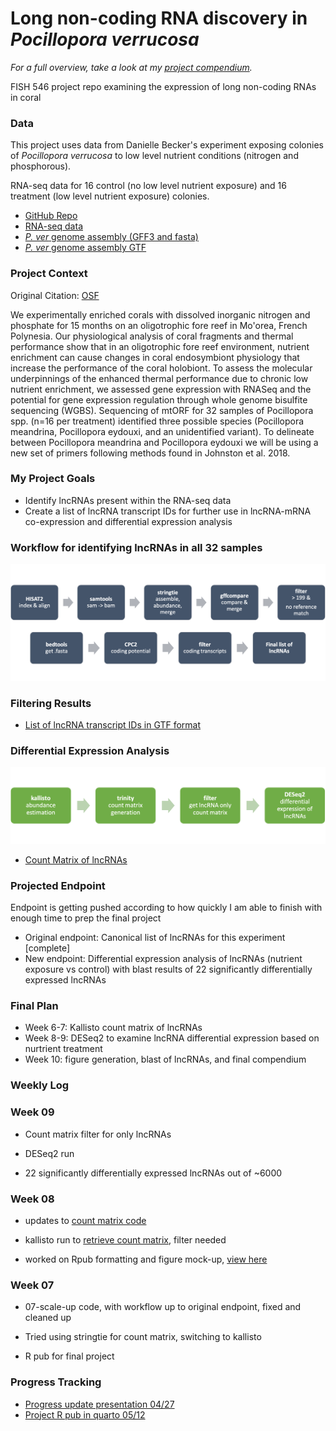 # Long non-coding RNA discovery in *Pocillopora verrucosa*

*For a full overview, take a look at my [project compendium](https://rpubs.com/zbengt/coral-lncRNA-discovery).*

FISH 546 project repo examining the expression of long non-coding RNAs in coral

### Data

This project uses data from Danielle Becker's experiment exposing colonies of *Pocillopora verrucosa* to low level nutrient conditions (nitrogen and phosphorous).

RNA-seq data for 16 control (no low level nutrient exposure) and 16 treatment (low level nutrient exposure) colonies.

-   [GitHub Repo](https://github.com/hputnam/Becker_E5)
-   [RNA-seq data](https://gannet.fish.washington.edu/Atumefaciens/hputnam-Becker_E5/Becker_RNASeq/data/trimmed/)
-   [*P. ver* genome assembly (GFF3 and fasta)](http://pver.reefgenomics.org/download/)
-   [*P. ver* genome assembly GTF](https://gannet.fish.washington.edu/Atumefaciens/20230127-pver-gff_to_gtf/)

### Project Context

Original Citation: [OSF](https://osf.io/uayvk/)

We experimentally enriched corals with dissolved inorganic nitrogen and phosphate for 15 months on an oligotrophic fore reef in Mo'orea, French Polynesia. Our physiological analysis of coral fragments and thermal performance show that in an oligotrophic fore reef environment, nutrient enrichment can cause changes in coral endosymbiont physiology that increase the performance of the coral holobiont. To assess the molecular underpinnings of the enhanced thermal performance due to chronic low nutrient enrichment, we assessed gene expression with RNASeq and the potential for gene expression regulation through whole genome bisulfite sequencing (WGBS). Sequencing of mtORF for 32 samples of Pocillopora spp. (n=16 per treatment) identified three possible species (Pocillopora meandrina, Pocillopora eydouxi, and an unidentified variant). To delineate between Pocillopora meandrina and Pocillopora eydouxi we will be using a new set of primers following methods found in Johnston et al. 2018.

### My Project Goals

-   Identify lncRNAs present within the RNA-seq data
-   Create a list of lncRNA transcript IDs for further use in lncRNA-mRNA co-expression and differential expression analysis

### Workflow for identifying lncRNAs in all 32 samples

![image](https://github.com/zbengt/zbengt.github.io/blob/master/assets/img/lncRNA-disc.png?raw=true)

### Filtering Results

- [List of lncRNA transcript IDs in GTF format](https://github.com/course-fish546-2023/zach-lncRNA/blob/main/output/merged_final_lncRNAs.gtf)

### Differential Expression Analysis 

![image](https://github.com/course-fish546-2023/zach-lncRNA/blob/main/data/DGE-workflow.png?raw=true)

- [Count Matrix of lncRNAs](https://github.com/course-fish546-2023/zach-lncRNA/blob/main/output/filtered_count_matrix.tsv)

### Projected Endpoint

Endpoint is getting pushed according to how quickly I am able to finish with enough time to prep the final project

-   Original endpoint: Canonical list of lncRNAs for this experiment [complete]
-   New endpoint: Differential expression analysis of lncRNAs (nutrient exposure vs control) with blast results of 22 significantly differentially expressed lncRNAs

### Final Plan

-   Week 6-7: Kallisto count matrix of lncRNAs
-   Week 8-9: DESeq2 to examine lncRNA differential expression based on nurtrient treatment
-   Week 10: figure generation, blast of lncRNAs, and final compendium

### Weekly Log

### Week 09

-   Count matrix filter for only lncRNAs

-   DESeq2 run

-   22 significantly differentially expressed lncRNAs out of \~6000

### Week 08

-   updates to [count matrix code](https://github.com/course-fish546-2023/zach-lncRNA/blob/main/code/09-count-matrix.Rmd)

-   kallisto run to [retrieve count matrix](https://github.com/course-fish546-2023/zach-lncRNA/blob/main/output/count_matrix.isoform.counts.matrix), filter needed

-   worked on Rpub formatting and figure mock-up, [view here](https://rpubs.com/zbengt/1040642)

### Week 07

-   07-scale-up code, with workflow up to original endpoint, fixed and cleaned up

-   Tried using stringtie for count matrix, switching to kallisto

-   R pub for final project

### Progress Tracking

-   [Progress update presentation 04/27](https://rpubs.com/zbengt/1034660)
-   [Project R pub in quarto 05/12](https://rpubs.com/zbengt/1040642)

### 
